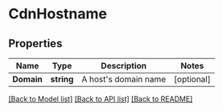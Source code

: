 # CdnHostname

## Properties

Name | Type | Description | Notes
------------ | ------------- | ------------- | -------------
**Domain** | **string** | A host&#39;s domain name | [optional] 

[[Back to Model list]](../README.md#documentation-for-models) [[Back to API list]](../README.md#documentation-for-api-endpoints) [[Back to README]](../README.md)


